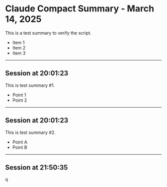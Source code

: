 # Claude Compact Summary - March 14, 2025


This is a test summary to verify the script.
- Item 1
- Item 2
- Item 3


---

## Session at 20:01:23


This is test summary #1.
- Point 1
- Point 2


---

## Session at 20:01:23


This is test summary #2.
- Point A
- Point B


---

## Session at 21:50:35


q
